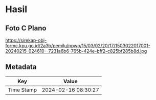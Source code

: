 # Hasil

## Foto C Plano

https://sirekap-obj-formc.kpu.go.id/2a3b/pemilu/ppwp/15/03/02/20/17/1503022017001-20240215-024610--7231a6b6-765b-424e-bff2-c825bf285b8d.jpg


## Metadata

| Key        | Value               |
| ---------- | ------------------- |
| Time Stamp | 2024-02-16 08:30:27 |



